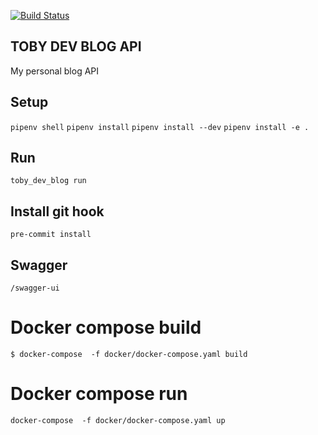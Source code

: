 [![Build Status](https://travis-ci.com/chodar89/toby-dev-blog-api.svg?branch=development)](https://travis-ci.com/chodar89/toby-dev-blog-api)
## TOBY DEV BLOG API
My personal blog API

## Setup

`pipenv shell`
`pipenv install`
`pipenv install --dev`
`pipenv install -e .`

## Run

`toby_dev_blog run`

## Install git hook

`pre-commit install`

## Swagger
`/swagger-ui`

# Docker compose build
```
$ docker-compose  -f docker/docker-compose.yaml build 
```

# Docker compose run 
```
docker-compose  -f docker/docker-compose.yaml up
```